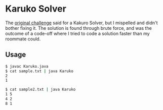 # Karuko Solver
The [original challenge](https://www.reddit.com/r/dailyprogrammer/comments/3g2tby/20150807_challenge_226_hard_kakuro_solver/) said for a Kakuro Solver, but I mispelled and didn't bother fixing it. The solution is found through brute force, and was the outcome of a code-off where I tried to code a solution faster than my roommate could.

## Usage
```sh
$ javac Karuko.java
$ cat sample.txt | java Karuko
2
1

$ cat sample2.txt | java Karuko
1 5 
4 2 
8 1 

```